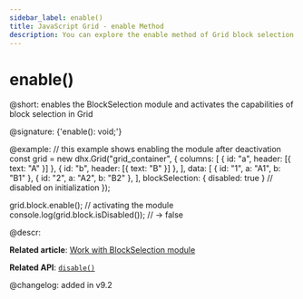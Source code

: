 ```yaml
---
sidebar_label: enable()
title: JavaScript Grid - enable Method 
description: You can explore the enable method of Grid block selection in the documentation of the DHTMLX JavaScript UI library. Browse developer guides and API reference, try out code examples and live demos, and download a free 30-day evaluation version of DHTMLX Suite.
---
```


# enable()

@short: enables the BlockSelection module and activates the capabilities of block selection in Grid

@signature: {'enable(): void;'}

@example:
// this example shows enabling the module after deactivation
const grid = new dhx.Grid("grid_container", {
    columns: [
        { id: "a", header: [{ text: "A" }] },
        { id: "b", header: [{ text: "B" }] },
    ],
    data: [
        { id: "1", a: "A1", b: "B1" },
        { id: "2", a: "A2", b: "B2" },
    ],
    blockSelection: { disabled: true } // disabled on initialization
});

grid.block.enable(); // activating the module
console.log(grid.block.isDisabled()); // -> false

@descr:

**Related article**: [Work with BlockSelection module](grid/usage_blockselection.md)

**Related API**: [`disable()`](grid/api/blockselection/disable_method.md)

@changelog:
added in v9.2